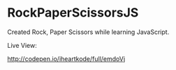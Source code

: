RockPaperScissorsJS
===================

Created Rock, Paper Scissors  while learning JavaScript.

Live View:

http://codepen.io/iheartkode/full/emdoVj
